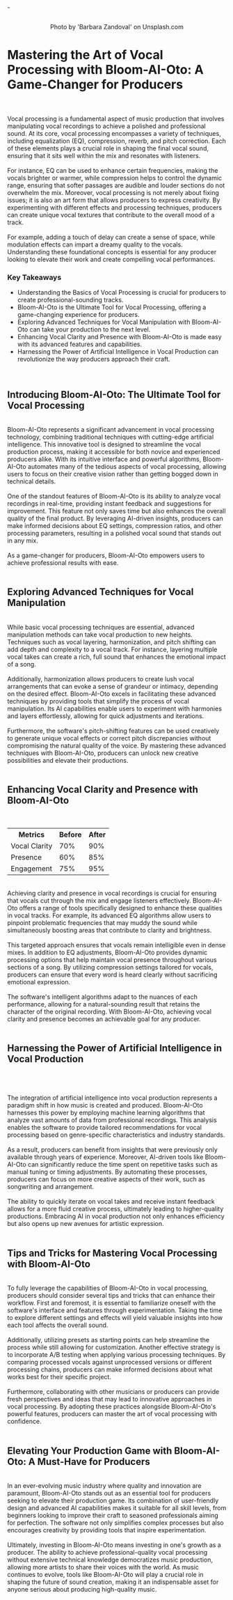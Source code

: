 <p>-<!-- x-tinymce/html --></p>
<p><img id="image1" class="inline-flex items-center justify-center mb-4" src="https://images.unsplash.com/photo-1612066473428-fb6833a0d855?crop=entropy&amp;cs=srgb&amp;fm=jpg&amp;ixid=M3w0MDY0MzJ8MHwxfHNlYXJjaHwzfHxBSSUyMGFzc2lzdGFudHxlbnwwfDB8fHwxNzQ4NTA4NTAxfDA&amp;ixlib=rb-4.1.0&amp;q=85&amp;w=900" alt="" /></p>
<center><span id="copyright">Photo by 'Barbara Zandoval' on Unsplash.com</span></center>
<h1 id="block-h1-1">Mastering the Art of Vocal Processing with Bloom-AI-Oto: A Game-Changer for Producers</h1>
<p><br /><br />Vocal processing is a fundamental aspect of music production that involves manipulating vocal recordings to achieve a polished and professional sound. At its core, vocal processing encompasses a variety of techniques, including equalization (EQ), compression, reverb, and pitch correction. Each of these elements plays a crucial role in shaping the final vocal sound, ensuring that it sits well within the mix and resonates with listeners. <br /><br />For instance, EQ can be used to enhance certain frequencies, making the vocals brighter or warmer, while compression helps to control the dynamic range, ensuring that softer passages are audible and louder sections do not overwhelm the mix. Moreover, vocal processing is not merely about fixing issues; it is also an art form that allows producers to express creativity. By experimenting with different effects and processing techniques, producers can create unique vocal textures that contribute to the overall mood of a track. <br /><br />For example, adding a touch of delay can create a sense of space, while modulation effects can impart a dreamy quality to the vocals. Understanding these foundational concepts is essential for any producer looking to elevate their work and create compelling vocal performances.</p>
<h3 id="block-h3-1">Key Takeaways</h3>
<ul>
<li>Understanding the Basics of Vocal Processing is crucial for producers to create professional-sounding tracks.</li>
<li>Bloom-AI-Oto is the Ultimate Tool for Vocal Processing, offering a game-changing experience for producers.</li>
<li>Exploring Advanced Techniques for Vocal Manipulation with Bloom-AI-Oto can take your production to the next level.</li>
<li>Enhancing Vocal Clarity and Presence with Bloom-AI-Oto is made easy with its advanced features and capabilities.</li>
<li>Harnessing the Power of Artificial Intelligence in Vocal Production can revolutionize the way producers approach their craft.</li>
</ul>
<p>&nbsp;</p>
<h2 id="block-h2-1">Introducing Bloom-AI-Oto: The Ultimate Tool for Vocal Processing</h2>
<p><br />Bloom-AI-Oto represents a significant advancement in vocal processing technology, combining traditional techniques with cutting-edge artificial intelligence. This innovative tool is designed to streamline the vocal production process, making it accessible for both novice and experienced producers alike. With its intuitive interface and powerful algorithms, Bloom-AI-Oto automates many of the tedious aspects of vocal processing, allowing users to focus on their creative vision rather than getting bogged down in technical details. <br /><br />One of the standout features of Bloom-AI-Oto is its ability to analyze vocal recordings in real-time, providing instant feedback and suggestions for improvement. This feature not only saves time but also enhances the overall quality of the final product. By leveraging AI-driven insights, producers can make informed decisions about EQ settings, compression ratios, and other processing parameters, resulting in a polished vocal sound that stands out in any mix. <br /><br />As a game-changer for producers, Bloom-AI-Oto empowers users to achieve professional results with ease.<br /><br /></p>
<h2 id="block-h2-2">Exploring Advanced Techniques for Vocal Manipulation</h2>
<p><br />While basic vocal processing techniques are essential, advanced manipulation methods can take vocal production to new heights. Techniques such as vocal layering, harmonization, and pitch shifting can add depth and complexity to a vocal track. For instance, layering multiple vocal takes can create a rich, full sound that enhances the emotional impact of a song. <br /><br />Additionally, harmonization allows producers to create lush vocal arrangements that can evoke a sense of grandeur or intimacy, depending on the desired effect. Bloom-AI-Oto excels in facilitating these advanced techniques by providing tools that simplify the process of vocal manipulation. Its AI capabilities enable users to experiment with harmonies and layers effortlessly, allowing for quick adjustments and iterations. <br /><br />Furthermore, the software's pitch-shifting features can be used creatively to generate unique vocal effects or correct pitch discrepancies without compromising the natural quality of the voice. By mastering these advanced techniques with Bloom-AI-Oto, producers can unlock new creative possibilities and elevate their productions.<br /><br /></p>
<h2 id="block-h2-3">Enhancing Vocal Clarity and Presence with Bloom-AI-Oto</h2>
<p>&nbsp;</p>
<table>
<tbody>
<tr>
<th>Metrics</th>
<th>Before</th>
<th>After</th>
</tr>
<tr>
<td>Vocal Clarity</td>
<td>70%</td>
<td>90%</td>
</tr>
<tr>
<td>Presence</td>
<td>60%</td>
<td>85%</td>
</tr>
<tr>
<td>Engagement</td>
<td>75%</td>
<td>95%</td>
</tr>
</tbody>
</table>
<p><br />Achieving clarity and presence in vocal recordings is crucial for ensuring that vocals cut through the mix and engage listeners effectively. Bloom-AI-Oto offers a range of tools specifically designed to enhance these qualities in vocal tracks. For example, its advanced EQ algorithms allow users to pinpoint problematic frequencies that may muddy the sound while simultaneously boosting areas that contribute to clarity and brightness. <br /><br />This targeted approach ensures that vocals remain intelligible even in dense mixes. In addition to EQ adjustments, Bloom-AI-Oto provides dynamic processing options that help maintain vocal presence throughout various sections of a song. By utilizing compression settings tailored for vocals, producers can ensure that every word is heard clearly without sacrificing emotional expression. <br /><br />The software's intelligent algorithms adapt to the nuances of each performance, allowing for a natural-sounding result that retains the character of the original recording. With Bloom-AI-Oto, achieving vocal clarity and presence becomes an achievable goal for any producer.<br /><br /></p>
<h2 id="block-h2-4">Harnessing the Power of Artificial Intelligence in Vocal Production</h2>
<p><br /><br /><img id="image2" src="https://images.unsplash.com/photo-1524975627733-4df90bba52e6?crop=entropy&amp;cs=tinysrgb&amp;fit=max&amp;fm=jpg&amp;ixid=M3w1MjQ0NjR8MHwxfHNlYXJjaHw1fHxibG9vbS1haS1vdG98ZW58MHwwfHx8MTc0ODUwODUzOHww&amp;ixlib=rb-4.1.0&amp;q=80&amp;w=1080&amp;w=900" alt="" /><br /><br />The integration of artificial intelligence into vocal production represents a paradigm shift in how music is created and produced. Bloom-AI-Oto harnesses this power by employing machine learning algorithms that analyze vast amounts of data from professional recordings. This analysis enables the software to provide tailored recommendations for vocal processing based on genre-specific characteristics and industry standards. <br /><br />As a result, producers can benefit from insights that were previously only available through years of experience. Moreover, AI-driven tools like Bloom-AI-Oto can significantly reduce the time spent on repetitive tasks such as manual tuning or timing adjustments. By automating these processes, producers can focus on more creative aspects of their work, such as songwriting and arrangement. <br /><br />The ability to quickly iterate on vocal takes and receive instant feedback allows for a more fluid creative process, ultimately leading to higher-quality productions. Embracing AI in vocal production not only enhances efficiency but also opens up new avenues for artistic expression.<br /><br /></p>
<h2 id="block-h2-5">Tips and Tricks for Mastering Vocal Processing with Bloom-AI-Oto</h2>
<p><br />To fully leverage the capabilities of Bloom-AI-Oto in vocal processing, producers should consider several tips and tricks that can enhance their workflow. First and foremost, it is essential to familiarize oneself with the software's interface and features through experimentation. Taking the time to explore different settings and effects will yield valuable insights into how each tool affects the overall sound. <br /><br />Additionally, utilizing presets as starting points can help streamline the process while still allowing for customization. Another effective strategy is to incorporate A/B testing when applying various processing techniques. By comparing processed vocals against unprocessed versions or different processing chains, producers can make informed decisions about what works best for their specific project. <br /><br />Furthermore, collaborating with other musicians or producers can provide fresh perspectives and ideas that may lead to innovative approaches in vocal processing. By adopting these practices alongside Bloom-AI-Oto's powerful features, producers can master the art of vocal processing with confidence.<br /><br /></p>
<h2 id="block-h2-6">Elevating Your Production Game with Bloom-AI-Oto: A Must-Have for Producers</h2>
<p><br />In an ever-evolving music industry where quality and innovation are paramount, Bloom-AI-Oto stands out as an essential tool for producers seeking to elevate their production game. Its combination of user-friendly design and advanced AI capabilities makes it suitable for all skill levels, from beginners looking to improve their craft to seasoned professionals aiming for perfection. The software not only simplifies complex processes but also encourages creativity by providing tools that inspire experimentation. <br /><br />Ultimately, investing in Bloom-AI-Oto means investing in one's growth as a producer. The ability to achieve professional-quality vocal processing without extensive technical knowledge democratizes music production, allowing more artists to share their voices with the world. As music continues to evolve, tools like Bloom-AI-Oto will play a crucial role in shaping the future of sound creation, making it an indispensable asset for anyone serious about producing high-quality music.<br /><br /></p>
